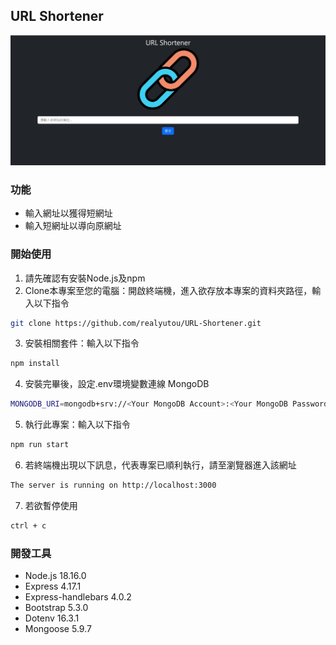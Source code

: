 ## URL Shortener

![Snapsot about URL Shortener](./public/image/snapshot01.jpg)

### 功能
+ 輸入網址以獲得短網址
+ 輸入短網址以導向原網址

### 開始使用
1. 請先確認有安裝Node.js及npm
2. Clone本專案至您的電腦：開啟終端機，進入欲存放本專案的資料夾路徑，輸入以下指令

```bash
git clone https://github.com/realyutou/URL-Shortener.git
```

3. 安裝相關套件：輸入以下指令

```bash
npm install
```

4. 安裝完畢後，設定.env環境變數連線 MongoDB

```bash
MONGODB_URI=mongodb+srv://<Your MongoDB Account>:<Your MongoDB Password>@cluster0.xxxx.xxxx.net/<Your MongoDB Table><?retryWrites=true&w=majority
```

5. 執行此專案：輸入以下指令

```bash
npm run start
```

6. 若終端機出現以下訊息，代表專案已順利執行，請至瀏覽器進入該網址

```bash
The server is running on http://localhost:3000
```

7. 若欲暫停使用

```bash
ctrl + c
```

### 開發工具
  + Node.js 18.16.0
  + Express 4.17.1
  + Express-handlebars 4.0.2
  + Bootstrap 5.3.0
  + Dotenv 16.3.1
  + Mongoose 5.9.7